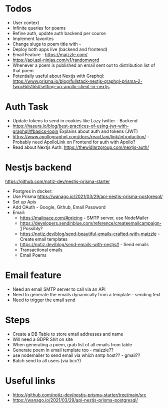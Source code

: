 # Todos
- User context
- Infinite queries for poems
- Refine auth, update auth backend per course
- Implement favorites
- Change slugs to poem title with -
- Deploy both apps live (backend and frontend)
- Email Feature - https://maizzle.com/
- https://api.api-ninjas.com/v1/randomword
- Whenever a poem is published an email sent out to distribution list of that poem
- Potentially useful about Nextjs with Graphql: https://www.prisma.io/blog/fullstack-nextjs-graphql-prisma-2-fwpc6ds155#setting-up-apollo-client-in-nextjs

# Auth Task
- Update tokens to send in cookies like Lazy twitter - Backend
- https://hasura.io/blog/best-practices-of-using-jwt-with-graphql/#basics-login Explains about auth and tokens (JWT)
- https://www.apollographql.com/docs/react/api/link/introduction/ - Probably need ApolloLink on Frontend for auth with Apollo?
- Read about Nextjs Auth: https://thewidlarzgroup.com/nextjs-auth/

# Nestjs backend

https://github.com/notiz-dev/nestjs-prisma-starter

- Postgres in docker:
- Use Prisma https://wanago.io/2021/03/29/api-nestjs-prisma-postgresql/
- Set up Apis
- Add OAuth - Google, Github, Email Password
- Email:
  - https://mailpace.com/#pricing - SMTP server, use NodeMailer
  - https://developers.sendinblue.com/reference/createemailcampaign-1 Possibly?
  - https://notiz.dev/blog/send-beautiful-emails-crafted-with-maizzle - Create email templates
  - https://notiz.dev/blog/send-emails-with-nestjs# - Send emails
  - Transactional emails
  - Email Poems


# Email feature

- Need an email SMTP server to call via an API
- Need to generate the emails dynamically from a template - sending text
- Need to trigger the email send

# Steps

- Create a DB Table to store email addresses and name
- Will need a GDPR Shit on site
- When generating a poem, grab list of all emails from table
- Generate poem in email template too - maizzle??
- use nodemailer to send email via which smtp host?? - gmail??
- Batch send to all users (via bcc?)

# Useful links
- https://github.com/notiz-dev/nestjs-prisma-starter/tree/main/src
- https://wanago.io/2021/03/29/api-nestjs-prisma-postgresql/